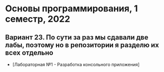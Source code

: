 # Основы программирования, 1 семестр, 2022
Вариант 23. По сути за раз мы сдавали две лабы, поэтому но в репозитории я разделю их всех отдельно
---
- [Лабораторная №1 - Разработка консольного приложения]
